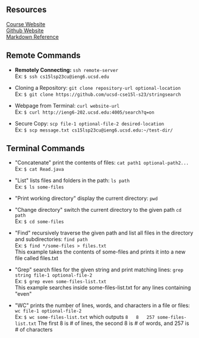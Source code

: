 ## Resources
[Course Website](https://ucsd-cse15l-s23.github.io/)\
[Github Website](https://yourcousinfrog.github.io/cse15l-lab-reports/)\
[Markdown Reference](https://commonmark.org/help/)

## Remote Commands

* **Remotely Connecting:** `ssh remote-server`\
  Ex: `$ ssh cs15lsp23cu@ieng6.ucsd.edu`

* Cloning a Repository: `git clone repository-url optional-location`\
  Ex: `$ git clone https://github.com/ucsd-cse15l-s23/stringsearch`

* Webpage from Terminal: `curl website-url`\
  Ex: `$ curl http://ieng6-202.ucsd.edu:4005/search?q=on`

* Secure Copy: `scp file-1 optional-file-2 desired-location`\
  Ex: `$ scp message.txt cs15lsp23cu@ieng6.ucsd.edu:~/test-dir/`

## Terminal Commands

* "Concatenate" print the contents of files: `cat path1 optional-path2...`\
  Ex: `$ cat Read.java`

* "List" lists files and folders in the path: `ls path`\
  Ex: `$ ls some-files`

* "Print working directory" display the current directory: `pwd`

* "Change directory" switch the current directory to the given path `cd path`\
  Ex: `$ cd some-files`

* "Find" recursively traverse the given path and list all files in the directory and subdirectories: `find path`\
  Ex: `$ find */some-files > files.txt`\
  This example takes the contents of some-files and prints it into a new file called files.txt

* "Grep" search files for the given string and print matching lines: `grep string file-1 optional-file-2`\
  Ex: `$ grep even some-files-list.txt`\
  This example searches inside some-files-list.txt for any lines containing "even"

* "WC" prints the number of lines, words, and characters in a file or files: `wc file-1 optional-file-2`\
  Ex: `$ wc some-files-list.txt` which outputs `8   8   257 some-files-list.txt`
  The first 8 is # of lines, the second 8 is # of words, and 257 is # of characters
